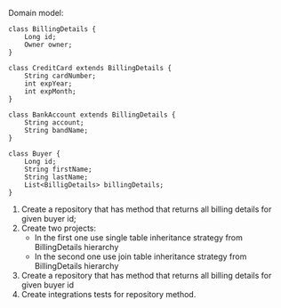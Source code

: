 Domain model:
```
class BillingDetails {
	Long id;
	Owner owner;
}
```

```
class CreditCard extends BillingDetails {
	String cardNumber;
	int expYear;
	int expMonth;
}
```

```
class BankAccount extends BillingDetails {
	String account;
	String bandName;
}
```

```
class Buyer {
	Long id;
	String firstName;
	String lastName;
	List<BilligDetails> billingDetails;
}
```
1. Create a repository that has method that returns all billing details for given buyer id;
1. Create two projects:
    - In the first one use single table inheritance strategy from BillingDetails hierarchy
    - In the second one use join table inheritance strategy from BillingDetails hierarchy
2. Create a repository that has method that returns all billing details for given buyer id
3. Create integrations tests for repository method.